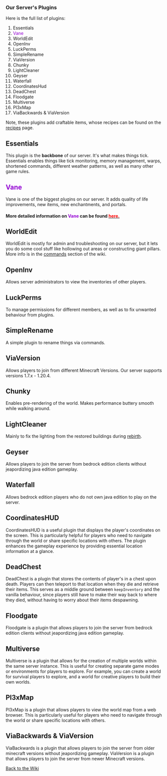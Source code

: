 <link rel="stylesheet" href="/MinecraftServer/assets/css/light-darkmode.css">

### Our Server's Plugins

Here is the full list of plugins:  
1. Essentials  
2. <span style="color:darkviolet">Vane</span>  
3. WorldEdit  
4. OpenInv
5. LuckPerms
6. SimpleRename
7. ViaVersion
8. Chunky
9. LightCleaner
10. Geyser
11. Waterfall
12. CoordinatesHud
13. DeadChest
14. Floodgate
15. Multiverse
16. Pl3xMap
17. ViaBackwards & ViaVersion

Note, these plugins add craftable items, whose recipes can be found on the [recipes](/MinecraftServer/wiki/recipes) page.


## Essentials
This plugin is the **backbone** of our server. It's what makes things tick.  
Essentials enables things like tick monitoring, memory management, warps, shortened commands, different weather patterns, as well as many other game rules.

## <span style="color:darkviolet">Vane</span>
Vane is one of the biggest plugins on our server. It adds quality of life improvements, new items, new enchantments, and portals.  
#### More detailed information on <span style="color:darkviolet">Vane</span> can be found [<span style="color:red">here.</span>](/MinecraftServer/wiki/vane-detailed)  

## WorldEdit
WorldEdit is mostly for admin and troubleshooting on our server, but it lets you do some cool stuff like hollowing out areas or constructing giant pillars. More info is in the [commands](/MinecraftServer/wiki/commands) section of the wiki.

## OpenInv
Allows server administrators to view the inventories of other players.

## LuckPerms
To manage permissions for different members, as well as to fix unwanted behaviour from plugins.

## SimpleRename
A simple plugin to rename things via commands.

## ViaVersion
Allows players to join from different Minecraft Versions. Our server supports versions 1.7.x - 1.20.4.

## Chunky
Enables pre-rendering of the world. Makes performance buttery smooth while walking around.

## LightCleaner
Mainly to fix the lighting from the restored buildings during [rebirth](/MinecraftServer/wiki/origin-story#rebirth).  

## Geyser
Allows players to join the server from bedrock edition clients without jeapordizing java edition gameplay.

## Waterfall
Allows bedrock edition players who do not own java edition to play on the server. 

## CoordinatesHUD
CoordinatesHUD is a useful plugin that displays the player's coordinates on the screen. This is particularly helpful for players who need to navigate through the world or share specific locations with others. The plugin enhances the gameplay experience by providing essential location information at a glance.

## DeadChest
DeadChest is a plugin that stores the contents of player's in a chest upon death. Players can then teleport to that location when they die and retrieve their items. This serves as a middle ground between ``keepInventory`` and the vanilla behaviour, since players still have to make their way back to where they died, without having to worry about their items despawning.

## Floodgate
Floodgate is a plugin that allows players to join the server from bedrock edition clients without jeapordizing java edition gameplay.

## Multiverse
Multiverse is a plugin that allows for the creation of multiple worlds within the same server instance. This is useful for creating separate game modes or environments for players to explore. For example, you can create a world for survival players to explore, and a world for creative players to build their own worlds.

## Pl3xMap
Pl3xMap is a plugin that allows players to view the world map from a web browser. This is particularly useful for players who need to navigate through the world or share specific locations with others.

## ViaBackwards & ViaVersion
ViaBackwards is a plugin that allows players to join the server from older minecraft versions without jeapordizing gameplay. ViaVersion is a plugin that allows players to join the server from newer Minecraft versions.



[Back to the Wiki](/MinecraftServer/wiki)
